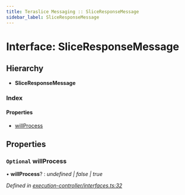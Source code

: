 ```yaml
---
title: Teraslice Messaging :: SliceResponseMessage
sidebar_label: SliceResponseMessage
---
```


# Interface: SliceResponseMessage

## Hierarchy

* **SliceResponseMessage**

### Index

#### Properties

* [willProcess](sliceresponsemessage.md#optional-willprocess)

## Properties

### `Optional` willProcess

• **willProcess**? : *undefined | false | true*

*Defined in [execution-controller/interfaces.ts:32](https://github.com/terascope/teraslice/blob/b0f73ab9/packages/teraslice-messaging/src/execution-controller/interfaces.ts#L32)*

